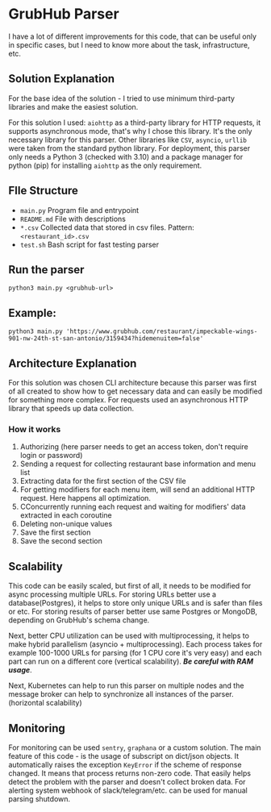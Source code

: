 # GrubHub Parser

I have a lot of different improvements for this code, that can be useful only in specific cases, but I need to know more
about the task, infrastructure, etc.

## Solution Explanation

For the base idea of the solution - I tried to use minimum third-party libraries and make the easiest solution.

For this solution I used: `aiohttp` as a third-party library for HTTP requests, it supports asynchronous mode, 
that's why I chose this library. It's the only necessary library for this parser. Other libraries like 
`CSV`, `asyncio`, `urllib` were taken from the standard python library. 
For deployment, this parser only needs a Python 3 (checked with 3.10) and a package manager for python (pip) 
for installing `aiohttp` as the only requirement.


## FIle Structure
* `main.py` Program file and entrypoint
* `README.md` File with descriptions
* `*.csv` Collected data that stored in csv files. Pattern: `<restaurant_id>.csv`
* `test.sh` Bash script for fast testing parser

## Run the parser

```python3 main.py <grubhub-url>```

## Example:

```python3 main.py 'https://www.grubhub.com/restaurant/impeckable-wings-901-nw-24th-st-san-antonio/3159434?hidemenuitem=false'```

## Architecture Explanation
For this solution was chosen CLI architecture because this parser was first of all created to show how to get necessary
data and can easily be modified for something more complex. For requests used an asynchronous HTTP library that speeds
up data collection.

### How it works
1. Authorizing (here parser needs to get an access token, don't require login or password)
2. Sending a request for collecting restaurant base information and menu list
3. Extracting data for the first section of the CSV file
4. For getting modifiers for each menu item, will send an additional HTTP request. Here happens all optimization.
5. CConcurrently running each request and waiting for modifiers' data extracted in each coroutine
6. Deleting non-unique values
7. Save the first section
8. Save the second section
## Scalability
This code can be easily scaled, but first of all, it needs to be modified for async processing multiple URLs. 
For storing URLs better use a database(Postgres), it helps to store only unique URLs and is safer than files or etc. 
For storing results of parser better use same Postgres or MongoDB, depending on GrubHub's schema change.

Next, better CPU utilization can be used with multiprocessing, it helps to make hybrid parallelism 
(asyncio + multiprocessing). Each process takes for example 100-1000 URLs for parsing (for 1 CPU core it's very easy)
and each part can run on a different core (vertical scalability). ***Be careful with RAM usage***.

Next, Kubernetes can help to run this parser on multiple nodes and the message broker can help to synchronize 
all instances of the parser. (horizontal scalability)

## Monitoring
For monitoring can be used `sentry`, `graphana` or a custom solution. The main feature of this code - is the usage of subscript on
dict/json objects. It automatically raises the exception `KeyError` if the scheme of response changed. It means that process 
returns non-zero code. That easily helps detect the problem with the parser and doesn't collect broken data. For alerting system
webhook of slack/telegram/etc. can be used for manual parsing shutdown.


